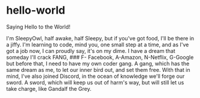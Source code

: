 # hello-world
Saying Hello to the World!

I'm SleepyOwl, half awake, half Sleepy,
but if you've got food, I'll be there in a jiffy.
I'm learning to code, mind you, one small step at a time,
and as I've got a job now, I can proudly say, it's on my dime.
I have a dream that someday I'll crack FANG,                                   ###  F- Facebook, A-Amazon, N-Netflix, G-Google
but before that, I need to have my own coder gang.
A gang, which has the same dream as me,
to let our inner bird out, and set them free.
With that in mind, I've also joined Discord,
in the ocean of knowledge we'll forge our sword.
A sword, which will keep us out of harm's way,
but will still let us take charge, like Gandalf the Grey.
